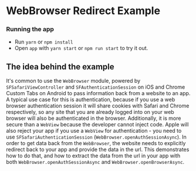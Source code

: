 # WebBrowser Redirect Example

### Running the app

- Run `yarn` or `npm install`
- Open `app` with `yarn start` or `npm run start` to try it out.

## The idea behind the example

It's common to use the `WebBrowser` module, powered by `SFSafariViewController` and `SFAuthenticationSession` on iOS and Chrome Custom Tabs on Android to pass information back from a website to an app. A typical use case for this is authentication, because if you use a web browser authentication session it will share cookies with Safari and Chrome respectively, so any site that you are already logged into on your web browser will also be authenticated in the browser. Additionally, it is more secure than a `WebView` because the developer cannot inject code. Apple will also reject your app if you use a `WebView` for authentication - you need to use `SFSafariAuthenticationSession` (`WebBrowser.openAuthSessionAsync`). In order to get data back from the `WebBrowser`, the website needs to explicitly redirect back to your app and provide the data in the url. This demonstrates how to do that, and how to extract the data from the url in your app with both `WebBrowser.openAuthSessionAsync` and `WebBrowser.openBrowserAsync`.

